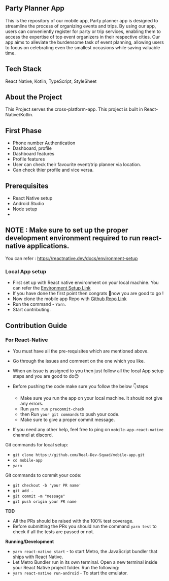 ## Party Planner App

This is the repository of our mobile app, Party planner app is designed to streamline the process of organizing events and trips. By using our app, users can conveniently register for party or trip services, enabling them to access the expertise of top event organizers in their respective cities. Our app aims to alleviate the burdensome task of event planning, allowing users to focus on celebrating even the smallest occasions while saving valuable time.

## Tech Stack

React Native, Kotlin, TypeScript, StyleSheet

## About the Project

This Project serves the  cross-platform-app. This project is built in React-Native/Kotlin.

## First Phase

- Phone number Authentication 
- Dashboard, profile
- Dashboard features 
- Profile features
- User can check their favourite event/trip planner via location.
- Can check thier profile and vice versa.

## Prerequisites

- React Native setup
- Android Studio
- Node setup
- 
## **NOTE** : Make sure to set up the proper development environment required to run react-native applications.

You can refer : https://reactnative.dev/docs/environment-setup

### Local App setup

- First set up with React native environment on your local machine. You can refer the [Environment Setup Link](https://reactnative.dev/docs/environment-setup)
- If you have done the first point then congrats 🎉now you are good to go !
- Now clone the mobile app Repo with [Github Repo Link](https://github.com/WomenMobileDevs/party-planner.git)
- Run the command - `Yarn`.
- Start contributing.

## Contribution Guide

### For React-Native

- You must have all the pre-requisites which are mentioned above.
- Go through the issues and comment on the one which you like.
- When an issue is assigned to you then just follow all the local App setup steps and you are good to do😊
- Before pushing the code make sure you follow the below 👇steps

  - Make sure you run the app on your local machine. It should not give any errors.
  - Run `yarn run precommit-check`
  - then Run `your git commands` to push your code.
  - Make sure to give a proper commit message.
 
- If you need any other help, feel free to ping on `mobile-app-react-native` channel at discord.


Git commands for local setup:

- `git clone https://github.com/Real-Dev-Squad/mobile-app.git`
- `cd mobile-app`
- `yarn`

Git commands to commit your code:

- `git checkout -b 'your PR name'` 
- `git add .`
- `git commit -m "message"`
- `git push origin your PR name`

**TDD**

- All the PRs should be raised with the 100% test coverage.
- Before submitting the PRs you should run the command `yarn test` to check if all the tests are passed or not.

**Running/Development**

- `yarn react-native start` - to start Metro, the JavaScript bundler that ships with React Native.
- Let Metro Bundler run in its own terminal. Open a new terminal inside your React Native project folder. Run the following:
- `yarn react-native run-android` - To start the emulator.



